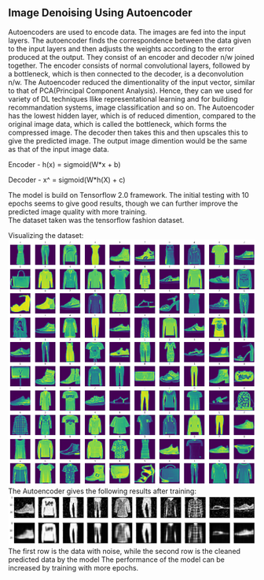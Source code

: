 ## Image Denoising Using Autoencoder 

Autoencoders are used to encode data. The images are fed into the input layers. 
The autoencoder finds the correspondence between the data given to the input layers
and then adjusts the weights according to the error produced at the output. They consist of 
an encoder and decoder n/w joined together. The encoder consists of normal convolutional layers,
followed by a bottleneck, which is then connected to the decoder, is a deconvolution n/w. The Autoencoder 
reduced the dimentionality of the input vector, similar to that of PCA(Principal Component Analysis). Hence, 
they can we used for variety of DL techniques llike representational learning and for building recommandation systems,
image classification and so on. The Autoencoder has the lowest hidden layer, which is of reduced dimention, compared
to the original image data, which is called the bottleneck, which forms the compressed image. The decoder then takes 
this and then upscales this to give the predicted image. The output image dimention would be the same as that 
of the input image data.

Encoder - h(x) = sigmoid(W*x + b)
 
Decoder - x^ = sigmoid(W*h(X) + c)

The model is build on Tensorflow 2.0 framework. The initial testing with 10 epochs seems to give good results, 
though we can further improve the predicted image quality with more training.   
The dataset taken was the tensorflow fashion dataset. 

Visualizing the dataset: ![](samples/visualizing_subplot.png)
The Autoencoder gives the following results after training: ![](samples/output_predictions.png)
The first row is the data with noise, while the second row is the cleaned predicted data by the model
The performance of the model can be increased by training with more epochs.